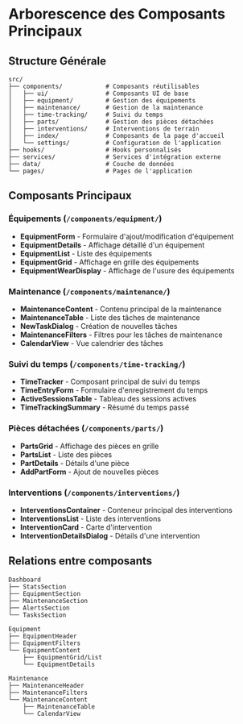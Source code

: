 
# Arborescence des Composants Principaux

## Structure Générale
```
src/
├── components/            # Composants réutilisables
│   ├── ui/                # Composants UI de base
│   ├── equipment/         # Gestion des équipements
│   ├── maintenance/       # Gestion de la maintenance
│   ├── time-tracking/     # Suivi du temps
│   ├── parts/             # Gestion des pièces détachées
│   ├── interventions/     # Interventions de terrain
│   ├── index/             # Composants de la page d'accueil
│   └── settings/          # Configuration de l'application
├── hooks/                 # Hooks personnalisés
├── services/              # Services d'intégration externe
├── data/                  # Couche de données
└── pages/                 # Pages de l'application
```

## Composants Principaux

### Équipements (`/components/equipment/`)
- **EquipmentForm** - Formulaire d'ajout/modification d'équipement
- **EquipmentDetails** - Affichage détaillé d'un équipement
- **EquipmentList** - Liste des équipements
- **EquipmentGrid** - Affichage en grille des équipements
- **EquipmentWearDisplay** - Affichage de l'usure des équipements

### Maintenance (`/components/maintenance/`)
- **MaintenanceContent** - Contenu principal de la maintenance
- **MaintenanceTable** - Liste des tâches de maintenance
- **NewTaskDialog** - Création de nouvelles tâches
- **MaintenanceFilters** - Filtres pour les tâches de maintenance
- **CalendarView** - Vue calendrier des tâches

### Suivi du temps (`/components/time-tracking/`)
- **TimeTracker** - Composant principal de suivi du temps
- **TimeEntryForm** - Formulaire d'enregistrement du temps
- **ActiveSessionsTable** - Tableau des sessions actives
- **TimeTrackingSummary** - Résumé du temps passé

### Pièces détachées (`/components/parts/`)
- **PartsGrid** - Affichage des pièces en grille
- **PartsList** - Liste des pièces
- **PartDetails** - Détails d'une pièce
- **AddPartForm** - Ajout de nouvelles pièces

### Interventions (`/components/interventions/`)
- **InterventionsContainer** - Conteneur principal des interventions
- **InterventionsList** - Liste des interventions
- **InterventionCard** - Carte d'intervention
- **InterventionDetailsDialog** - Détails d'une intervention

## Relations entre composants

```
Dashboard
├── StatsSection
├── EquipmentSection
├── MaintenanceSection
├── AlertsSection
└── TasksSection

Equipment
├── EquipmentHeader
├── EquipmentFilters
└── EquipmentContent
    ├── EquipmentGrid/List
    └── EquipmentDetails

Maintenance
├── MaintenanceHeader
├── MaintenanceFilters
└── MaintenanceContent
    ├── MaintenanceTable
    └── CalendarView
```
